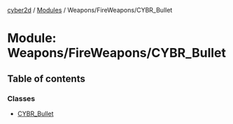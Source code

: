 [cyber2d](../README.md) / [Modules](../modules.md) / Weapons/FireWeapons/CYBR\_Bullet

# Module: Weapons/FireWeapons/CYBR\_Bullet

## Table of contents

### Classes

- [CYBR\_Bullet](../classes/Weapons_FireWeapons_CYBR_Bullet.CYBR_Bullet.md)
